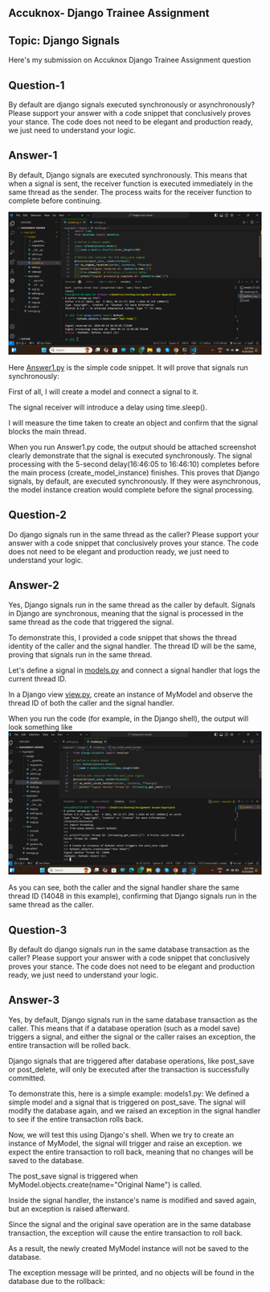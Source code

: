 ## Accuknox- Django Trainee Assignment 
## Topic: Django Signals
Here's my submission on Accuknox Django Trainee Assignment question 
## Question-1
By default are django signals executed synchronously or asynchronously? Please support your answer with a code snippet that conclusively proves your stance. The code does not need to be elegant and production ready, we just need to understand your logic.

## Answer-1
By default, Django signals are executed synchronously. This means that when a signal is sent, the receiver function is executed immediately in the same thread as the sender. The process waits for the receiver function to complete before continuing.

![dashboard snap](https://github.com/Hetprajapati12/Django-Trainee-Assignment-AccuKnox/blob/main/Answer%20of%20question%201.png)

Here [Answer1.py](https://github.com/Hetprajapati12/Django-Trainee-Assignment-AccuKnox/blob/main/Answer1.py) is the simple code snippet. It will prove that signals run synchronously:

First of all, I will create a model and connect a signal to it.

The signal receiver will introduce a delay using time.sleep().

I will measure the time taken to create an object and confirm that the signal blocks the main thread.

When you run Answer1.py code, the output should be attached screenshot clearly demonstrate that the signal is executed synchronously. The signal processing with the 5-second delay(16:46:05 to 16:46:10) completes before the main process (create_model_instance) finishes. This proves that Django signals, by default, are executed synchronously. If they were asynchronous, the model instance creation would complete before the signal processing.

## Question-2
Do django signals run in the same thread as the caller? Please support your answer with a code snippet that conclusively proves your stance. The code does not need to be elegant and production ready, we just need to understand your logic.

## Answer-2
Yes, Django signals run in the same thread as the caller by default. Signals in Django are synchronous, meaning that the signal is processed in the same thread as the code that triggered the signal.

To demonstrate this, I provided a code snippet that shows the thread identity of the caller and the signal handler. The thread ID will be the same, proving that signals run in the same thread.

Let's define a signal in [models.py](https://github.com/Hetprajapati12/Django-Trainee-Assignment-AccuKnox/blob/main/models.py) and connect a signal handler that logs the current thread ID.

In a Django view [view.py](https://github.com/Hetprajapati12/Django-Trainee-Assignment-AccuKnox/blob/main/view.py), create an instance of MyModel and observe the thread ID of both the caller and the signal handler.

When you run the code (for example, in the Django shell), the output will look something like ![dash board snap](https://github.com/Hetprajapati12/Django-Trainee-Assignment-AccuKnox/blob/main/Answer%20of%20question%202.png)

As you can see, both the caller and the signal handler share the same thread ID (14048 in this example), confirming that Django signals run in the same thread as the caller.

## Question-3
By default do django signals run in the same database transaction as the caller? Please support your answer with a code snippet that conclusively proves your stance. The code does not need to be elegant and production ready, we just need to understand your logic.

## Answer-3
Yes, by default, Django signals run in the same database transaction as the caller. This means that if a database operation (such as a model save) triggers a signal, and either the signal or the caller raises an exception, the entire transaction will be rolled back.

Django signals that are triggered after database operations, like post_save or post_delete, will only be executed after the transaction is successfully committed.

To demonstrate this, here is a simple example:
models1.py: We defined a simple model and a signal that is triggered on post_save. The signal will modify the database again, and we raised an exception in the signal handler to see if the entire transaction rolls back.

Now, we will test this using Django's shell. When we try to create an instance of MyModel, the signal will trigger and raise an exception. we expect the entire transaction to roll back, meaning that no changes will be saved to the database.

The post_save signal is triggered when MyModel.objects.create(name="Original Name") is called.

Inside the signal handler, the instance's name is modified and saved again, but an exception is raised afterward.

Since the signal and the original save operation are in the same database transaction, the exception will cause the entire transaction to roll back.

As a result, the newly created MyModel instance will not be saved to the database.

The exception message will be printed, and no objects will be found in the database due to the rollback:
